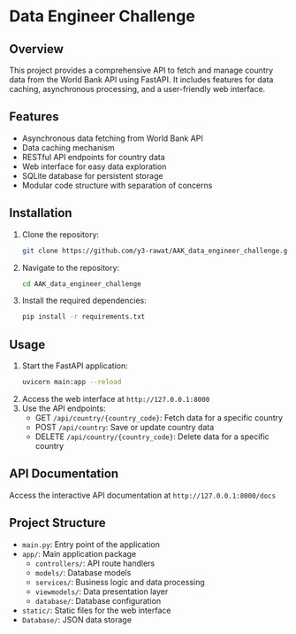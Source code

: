 # Data Engineer Challenge

## Overview
This project provides a comprehensive API to fetch and manage country data from the World Bank API using FastAPI. It includes features for data caching, asynchronous processing, and a user-friendly web interface.

## Features
- Asynchronous data fetching from World Bank API
- Data caching mechanism
- RESTful API endpoints for country data
- Web interface for easy data exploration
- SQLite database for persistent storage
- Modular code structure with separation of concerns

## Installation
1. Clone the repository:
   ```bash
   git clone https://github.com/y3-rawat/AAK_data_engineer_challenge.git
   ```
2. Navigate to the repository:
   ```bash
   cd AAK_data_engineer_challenge
   ```
3. Install the required dependencies:
   ```bash
   pip install -r requirements.txt
   ```

## Usage
1. Start the FastAPI application:
   ```bash
   uvicorn main:app --reload
   ```
2. Access the web interface at `http://127.0.0.1:8000`
3. Use the API endpoints:
   - GET `/api/country/{country_code}`: Fetch data for a specific country
   - POST `/api/country`: Save or update country data
   - DELETE `/api/country/{country_code}`: Delete data for a specific country

## API Documentation
Access the interactive API documentation at `http://127.0.0.1:8000/docs`

## Project Structure
- `main.py`: Entry point of the application
- `app/`: Main application package
  - `controllers/`: API route handlers
  - `models/`: Database models
  - `services/`: Business logic and data processing
  - `viewmodels/`: Data presentation layer
  - `database/`: Database configuration
- `static/`: Static files for the web interface
- `Database/`: JSON data storage
